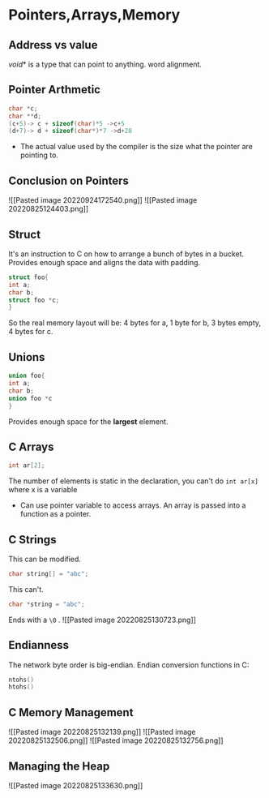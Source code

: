 # Pointers,Arrays,Memory
## Address vs value
$void *$ is a type that can point to anything.
word alignment.
## Pointer Arthmetic
```C
char *c;
char **d;
(c+5)-> c + sizeof(char)*5 ->c+5
(d+7)-> d + sizeof(char*)*7 ->d+28
```
* The actual value used by the compiler is the size what the pointer are pointing to.
## Conclusion on Pointers
![[Pasted image 20220924172540.png]]
![[Pasted image 20220825124403.png]]
## Struct
It's an instruction to C on how to arrange a bunch of bytes in a bucket.
Provides enough space and aligns the data with padding.
```C
struct foo{
int a;
char b;
struct foo *c;
}
```
So the real memory layout will be:
4 bytes for a,
1 byte for b,
3 bytes empty,
4 bytes for c.
## Unions
```C
union foo{
int a;
char b;
union foo *c
}
```
Provides enough space for the **largest** element.
## C Arrays 
```C
int ar[2];
```
The number of elements is static in the declaration, you can't do `int ar[x]` where x  is a variable
* Can use pointer variable to access arrays.
An array is passed into a function as a pointer.
## C Strings 
This can be modified.
```C
char string[] = "abc";
```
This can't.
```C
char *string = "abc";
```
Ends with a `\0` .
![[Pasted image 20220825130723.png]]
## Endianness
The network byte order is big-endian.
Endian conversion functions in C:
```C
ntohs()
htohs()
```
## C Memory Management
![[Pasted image 20220825132139.png]]
![[Pasted image 20220825132506.png]]
![[Pasted image 20220825132756.png]]
## Managing the Heap
![[Pasted image 20220825133630.png]]